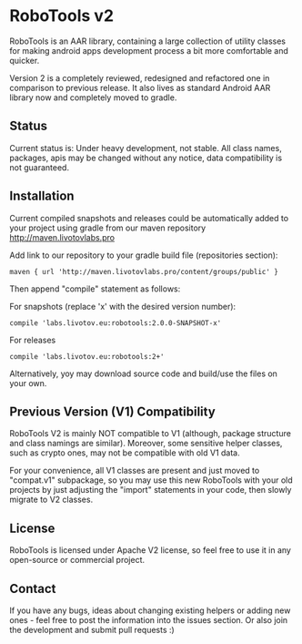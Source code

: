 RoboTools v2
============

RoboTools is an AAR library, containing a large collection of utility classes for making android apps development process 
a bit more comfortable and quicker.

Version 2 is a completely reviewed, redesigned and refactored one in comparison to previous release. It also lives as
standard Android AAR library now and completely moved to gradle.


Status
------
Current status is:  Under heavy development, not stable.
All class names, packages, apis may be changed without any notice, data compatibility is not guaranteed.


Installation
------------
Current compiled snapshots and releases could be automatically added to your project using gradle from our maven repository http://maven.livotovlabs.pro

Add link to our repository to your gradle build file (repositories section):

``
    maven { url 'http://maven.livotovlabs.pro/content/groups/public' }
``

Then append "compile" statement as follows:

For snapshots (replace 'x' with the desired version number):

``
    compile 'labs.livotov.eu:robotools:2.0.0-SNAPSHOT-x'
``

For releases

``
    compile 'labs.livotov.eu:robotools:2+'
``

Alternatively, yoy may download source code and build/use the files on your own.



Previous Version (V1) Compatibility
------------------------------
RoboTools V2 is mainly NOT compatible to V1 (although, package structure and class namings are similar). Moreover,
some sensitive helper classes, such as crypto ones, may not be compatible with old V1 data.

For your convenience, all V1 classes are present and just moved to "compat.v1" subpackage, so you may use this new RoboTools
with your old projects by just adjusting the "import" statements in your code, then slowly migrate to V2 classes.


License
-------
RoboTools is licensed under Apache V2 license, so feel free to use it in any open-source or commercial project.


Contact
-------
If you have any bugs, ideas about changing existing helpers or adding new ones - feel free to post the information into the issues section. Or also join the development and submit pull requests :)
